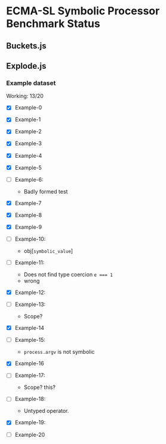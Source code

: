 # ECMA-SL Symbolic Processor Benchmark Status

## Buckets.js


## Explode.js

### Example dataset


Working: 13/20

- [X] Example-0
- [X] Example-1
- [X] Example-2
- [X] Example-3
- [X] Example-4
- [X] Example-5
- [ ] Example-6:
  - Badly formed test
- [X] Example-7
- [X] Example-8
- [X] Example-9
- [ ] Example-10:
  - obj[`symbolic_value`]
- [ ] Example-11:
  - Does not find type coercion `e === 1`
  - wrong
- [X] Example-12:
- [ ] Example-13:
  - Scope?
- [X] Example-14
- [ ] Example-15:
  - `process.argv` is not symbolic
- [X] Example-16
- [ ] Example-17:
  - Scope? this?
- [ ] Example-18:
  - Untyped operator.
- [X] Example-19:

- [ ] Example-20
